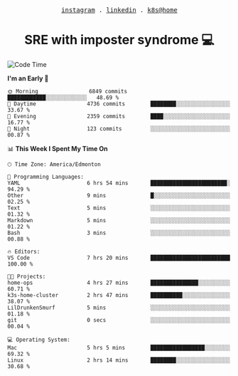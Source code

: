 <p align="center">
  <samp>
    <a href="https://www.instagram.com/lildrunkensmurf/">instagram</a> .
    <a href="https://www.linkedin.com/in/joryirving/">linkedin</a> .
    <a href="https://github.com/joryirving/k3s-home-cluster">k8s@home</a>
  </samp>
</p>

<h1 align="center">
  SRE with imposter syndrome 💻
</h1>

<!--START_SECTION:waka-->
![Code Time](http://img.shields.io/badge/Code%20Time-121%20hrs%2028%20mins-blue)

**I'm an Early 🐤** 

```text
🌞 Morning                6849 commits        ████████████░░░░░░░░░░░░░   48.69 % 
🌆 Daytime                4736 commits        ████████░░░░░░░░░░░░░░░░░   33.67 % 
🌃 Evening                2359 commits        ████░░░░░░░░░░░░░░░░░░░░░   16.77 % 
🌙 Night                  123 commits         ░░░░░░░░░░░░░░░░░░░░░░░░░   00.87 % 
```


📊 **This Week I Spent My Time On** 

```text
🕑︎ Time Zone: America/Edmonton

💬 Programming Languages: 
YAML                     6 hrs 54 mins       ████████████████████████░   94.29 % 
Other                    9 mins              █░░░░░░░░░░░░░░░░░░░░░░░░   02.25 % 
Text                     5 mins              ░░░░░░░░░░░░░░░░░░░░░░░░░   01.32 % 
Markdown                 5 mins              ░░░░░░░░░░░░░░░░░░░░░░░░░   01.22 % 
Bash                     3 mins              ░░░░░░░░░░░░░░░░░░░░░░░░░   00.88 % 

🔥 Editors: 
VS Code                  7 hrs 20 mins       █████████████████████████   100.00 % 

🐱‍💻 Projects: 
home-ops                 4 hrs 27 mins       ███████████████░░░░░░░░░░   60.71 % 
k3s-home-cluster         2 hrs 47 mins       ██████████░░░░░░░░░░░░░░░   38.07 % 
LilDrunkenSmurf          5 mins              ░░░░░░░░░░░░░░░░░░░░░░░░░   01.18 % 
git                      0 secs              ░░░░░░░░░░░░░░░░░░░░░░░░░   00.04 % 

💻 Operating System: 
Mac                      5 hrs 5 mins        █████████████████░░░░░░░░   69.32 % 
Linux                    2 hrs 14 mins       ████████░░░░░░░░░░░░░░░░░   30.68 % 
```


<!--END_SECTION:waka-->